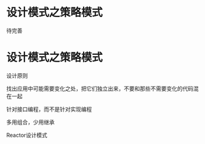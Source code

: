 # 设计模式之策略模式



待完善

<!--more-->
# 设计模式之策略模式

设计原则

找出应用中可能需要变化之处，把它们独立出来，不要和那些不需要变化的代码混在一起

针对接口编程，而不是针对实现编程

多用组合，少用继承


Reactor设计模式
